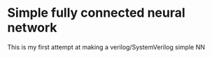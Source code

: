 # Simple fully connected neural network

This is my first attempt at making a verilog/SystemVerilog simple NN

